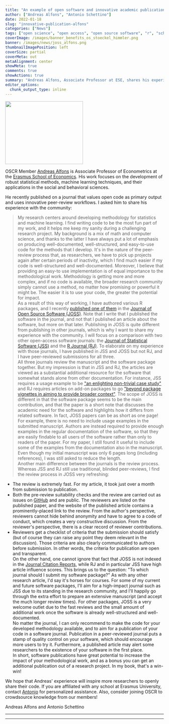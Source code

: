 ```yaml
---
title: "An example of open software and innovative academic publication in econometrics"
author: ["Andreas Alfons", "Antonio Schettino"]
date: 2022-01-18
slug: "innovative-publication-alfons"
categories: ["News"]
tags: ["open science", "open access", "open source software", "r", "school-ese"]
coverImage: /images/banner_benefits_os_stoeckel_himmler.png
banner: /images/news/joss_alfons.png
thumbnailImagePosition: left
coverSize: partial
coverMeta: out
metaAlignment: center
showMeta: true
comments: true
showActions: true
summary: "Andreas Alfons, Associate Professor at ESE, shares his experience in publishing open source code on an innovative platform."
editor_options: 
  chunk_output_type: inline
---
```

<img border="0" alt="" src="/images/news/joss_alfons.png" width="70%" height="200" align="center">


OSCR Member [Andreas Alfons](https://www.openscience-rotterdam.com/2021/04/08/alfons/) is Associate Professor of Econometrics at the [Erasmus School of Economics](https://www.eur.nl/en/ese). His work focuses on the development of robust statistical methods, machine learning techniques, and their applications in the social and behavioral sciences.

He recently published on a journal that values open code as primary output and uses innovative peer-review workflows. I asked him to share his experience with the community:

> My research centers around developing methodology for statistics and machine learning. I find writing code to be the most fun part of my work, and it helps me keep my sanity during a challenging research project. My background is a mix of math and computer science, and thanks to the latter I have always put a lot of emphasis on producing well-documented, well-structured, and easy-to-use code for the methods that I develop. It's in the nature of the peer-review process that, as researchers, we have to pick up projects again after certain periods of inactivity, which I find much easier if my code is well-structured and well-documented. Moreover, I believe that providing an easy-to use implementation is of equal importance to the methodological work. Methodology is getting more and more complex, and if no code is available, the broader research community simply cannot use a method, no matter how promising or powerful it might be. The easier it is to use your code, the greater the potential for impact.   
As a result of this way of working, I have authored various R packages, and I recently [published one of them](https://doi.org/10.21105/joss.03786) in the [Journal of Open Source Software (JOSS)](https://joss.theoj.org/). Note that I write that I published the software in the journal, and not that I published an article about the software, but more on that later. Publishing in JOSS is quite different from publishing in other journals, which is why I want to share my experience with the community. I will focus on a comparison with two other open-access software journals: the [Journal of Statistical Software (JSS)](https://www.jstatsoft.org/) and the [R Journal (RJ)](https://journal.R-project.org/). To elaborate on my experience with those journals, I have published in JSS and JOSS but not RJ, and I have peer-reviewed submissions for all three.   
All three journals review the manuscript and the software package together. But my impression is that in JSS and RJ, the articles are viewed as a substantial additional resource for the software that somewhat stands alone from other documentation. For instance, JSS requires a usage example to be ["an enlighting non-trivial case study"](https://www.jstatsoft.org/mission) and RJ requires articles on add-on packages to go ["beyond package vignettes in aiming to provide broader context"](https://journal.R-project.org/). The scope of JOSS is different in that the software package seems to be the main contribution, and that the paper is a short note that discusses the academic need for the software and highlights how it differs from related software. In fact, JOSS papers can be as short as one page! For example, there is no need to include usage examples in the submitted manuscript. Authors are instead required to provide enough examples in the regular documentation of the software, so that they are easily findable to all users of the software rather than only to readers of the paper. For my paper, I still found it useful to include some of the examples from the documentation also in the manuscript. Even though my initial manuscript was only 6 pages long (including references), I was still asked to reduce the length.   
Another main difference between the journals is the review process. Whereas JSS and RJ still use traditional, blinded peer-reviews, I find the review process in JOSS very refreshing:   
- The review is extremely fast. For my article, it took just over a month from submission to publication.   
- Both the pre-review suitability checks and the review are carried out as issues on [GitHub](https://github.com/) and are public. The reviewers are listed on the published paper, and the website of the published article contains a prominently-placed link to the review. From the author's perspective, reviewers cannot hide behind anonymity and have to agree to a code of conduct, which creates a very constructive discussion. From the reviewer's perspective, there is a clear record of reviewer contributions.   
- Reviewers get a checklist of criteria that the submission should satisfy (but of course they can raise any point they deem relevant in the discussion). Those criteria are also clearly communicated to authors before submission. In other words, the criteria for publication are open and transparent.   
On the other hand, one cannot ignore that fact that JOSS is not indexed in the [Journal Citation Reports](https://jcr.clarivate.com/), while RJ and in particular JSS have high article influence scores. This brings us to the question: "To which journal should I submit my software package?" As with any other research article, I'd say it's horses for courses. For some of my current and future software packages, I'll aim for a high-impact journal such as JSS due to its standing in the research community, and I'll happily go through the extra effort to prepare an extensive manuscript (and accept the much longer review times). For other packages, JOSS is a very welcome outlet due to the fast reviews and the small amount of additional work once the software is already well-structured and well-documented.   
No matter the journal, I can only recommend to make the code for your developed methodology available, and to aim for a publication of your code in a software journal. Publication in a peer-reviewed journal puts a stamp of quality control on your software, which should encourage more users to try it. Furthermore, a published article may alert some researchers to the existence of your software in the first place.   
In short, software publications have great potential to increase the impact of your methodological work, and as a bonus you can get an additional publication out of a research project. In my book, that's a win-win!

We hope that Andreas' experience will inspire more researchers to openly share their code. If you are affiliated with any school at Erasmus University, contact [Antonio](mailto:schettino@eur.nl) for personalized assistance. Also, consider joining OSCR to crowdsource knowledge from our members!

Andreas Alfons and Antonio Schettino

***

***


